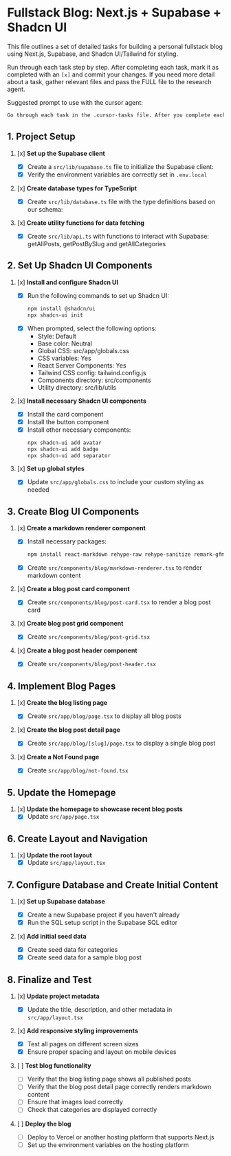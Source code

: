 # Fullstack Blog: Next.js + Supabase + Shadcn UI

This file outlines a set of detailed tasks for building a personal fullstack blog using Next.js, Supabase, and Shadcn UI/Tailwind for styling.

Run through each task step by step. After completing each task, mark it as completed with an `[x]` and commit your changes. If you need more detail about a task, gather relevant files and pass the FULL file to the research agent.

Suggested prompt to use with the cursor agent:

```txt
Go through each task in the .cursor-tasks file. After you complete each task, update the file to check off any task. Run builds and commits after each task. Continue with each task until you have checked off each one. After each story, do not take a screenshot. If you need more detail about a task, you can gather relevant files and pass the FULL file to the research agent.
```

## 1. Project Setup

1. [x] **Set up the Supabase client**

   - [x] Create a `src/lib/supabase.ts` file to initialize the Supabase client:
   - [x] Verify the environment variables are correctly set in `.env.local`

2. [x] **Create database types for TypeScript**

   - [x] Create `src/lib/database.ts` file with the type definitions based on our schema:

3. [x] **Create utility functions for data fetching**
   - [x] Create `src/lib/api.ts` with functions to interact with Supabase: getAllPosts, getPostBySlug and getAllCategories

## 2. Set Up Shadcn UI Components

1. [x] **Install and configure Shadcn UI**

   - [x] Run the following commands to set up Shadcn UI:
     ```bash
     npm install @shadcn/ui
     npx shadcn-ui init
     ```
   - [x] When prompted, select the following options:
     - Style: Default
     - Base color: Neutral
     - Global CSS: src/app/globals.css
     - CSS variables: Yes
     - React Server Components: Yes
     - Tailwind CSS config: tailwind.config.js
     - Components directory: src/components
     - Utility directory: src/lib/utils

2. [x] **Install necessary Shadcn UI components**

   - [x] Install the card component
   - [x] Install the button component
   - [x] Install other necessary components:
     ```bash
     npx shadcn-ui add avatar
     npx shadcn-ui add badge
     npx shadcn-ui add separator
     ```

3. [x] **Set up global styles**
   - [x] Update `src/app/globals.css` to include your custom styling as needed

## 3. Create Blog UI Components

1. [x] **Create a markdown renderer component**

   - [x] Install necessary packages:
     ```bash
     npm install react-markdown rehype-raw rehype-sanitize remark-gfm
     ```
   - [x] Create `src/components/blog/markdown-renderer.tsx` to render markdown content

2. [x] **Create a blog post card component**

   - [x] Create `src/components/blog/post-card.tsx` to render a blog post card

3. [x] **Create blog post grid component**

   - [x] Create `src/components/blog/post-grid.tsx`

4. [x] **Create a blog post header component**
   - [x] Create `src/components/blog/post-header.tsx`

## 4. Implement Blog Pages

1. [x] **Create the blog listing page**

   - [x] Create `src/app/blog/page.tsx` to display all blog posts

2. [x] **Create the blog post detail page**

   - [x] Create `src/app/blog/[slug]/page.tsx` to display a single blog post

3. [x] **Create a Not Found page**
   - [x] Create `src/app/blog/not-found.tsx`

## 5. Update the Homepage

1. [x] **Update the homepage to showcase recent blog posts**
   - [x] Update `src/app/page.tsx`

## 6. Create Layout and Navigation

1. [x] **Update the root layout**
   - [x] Update `src/app/layout.tsx`

## 7. Configure Database and Create Initial Content

1. [x] **Set up Supabase database**

   - [x] Create a new Supabase project if you haven't already
   - [x] Run the SQL setup script in the Supabase SQL editor

2. [x] **Add initial seed data**
   - [x] Create seed data for categories
   - [x] Create seed data for a sample blog post

## 8. Finalize and Test

1. [x] **Update project metadata**

   - [x] Update the title, description, and other metadata in `src/app/layout.tsx`

2. [x] **Add responsive styling improvements**

   - [x] Test all pages on different screen sizes
   - [x] Ensure proper spacing and layout on mobile devices

3. [ ] **Test blog functionality**

   - [ ] Verify that the blog listing page shows all published posts
   - [ ] Verify that the blog post detail page correctly renders markdown content
   - [ ] Ensure that images load correctly
   - [ ] Check that categories are displayed correctly

4. [ ] **Deploy the blog**
   - [ ] Deploy to Vercel or another hosting platform that supports Next.js
   - [ ] Set up the environment variables on the hosting platform
